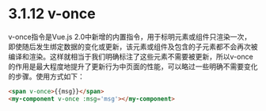 <!--
 * @Author: zhanglingdi
 * @Date: 2019-12-03 16:34:55
 * @Email: 980583728@qq.com
 * @Company: Sinovatio
 * @version: v0.0.1
 * @LastEditors: zhanglingdi
 * @LastEditTime: 2019-12-03 16:55:14
 * @Description: test
 -->
# 3.1.12 v-once

v-once指令是Vue.js 2.0中新增的内置指令，用于标明元素或组件只渲染一次，即使随后发生绑定数据的变化或更新，该元素或组件及包含的子元素都不会再次被编译和渲染。这样就相当于我们明确标注了这些元素不需要被更新，所以v-once的作用是最大程度地提升了更新行为中页面的性能，可以略过一些明确不需要变化的步骤。使用方式如下：

```html
<span v-once>{{msg}}</span>
<my-component v-once :msg='msg'></my-component>
```
